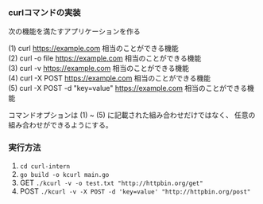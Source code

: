 ### curlコマンドの実装

次の機能を満たすアプリケーションを作る

(1) curl https://example.com 相当のことができる機能  
(2) curl -o file https://example.com 相当のことができる機能  
(3) curl -v  https://example.com 相当のことができる機能  
(4) curl -X POST https://example.com 相当のことができる機能  
(5) curl -X POST -d "key=value" https://example.com 相当のことができる機能  

コマンドオプションは (1) ~ (5) に記載された組み合わせだけではなく、
任意の組み合わせができるようにする。

### 実行方法
1. `cd curl-intern`
2. `go build -o kcurl main.go`
3. GET `./kcurl -v -o test.txt "http://httpbin.org/get"`
4. POST `./kcurl -v -X POST -d 'key=value' "http://httpbin.org/post"`
